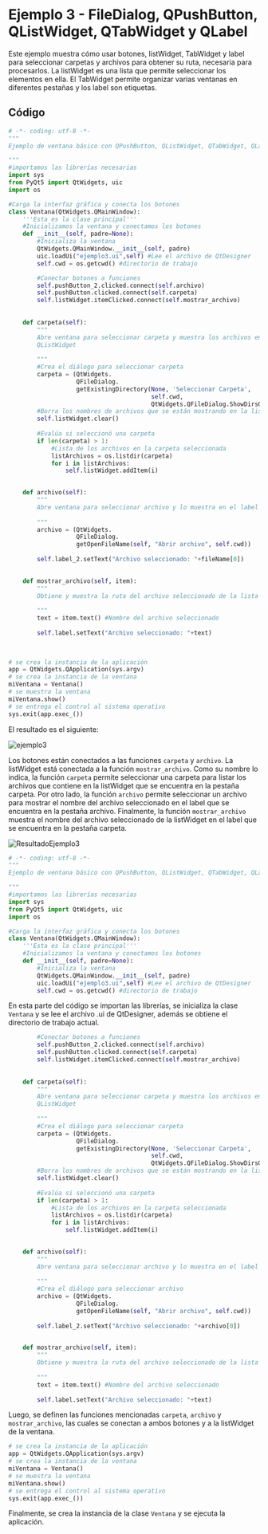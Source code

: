 # Ejemplo 3 - FileDialog, QPushButton, QListWidget, QTabWidget y QLabel
Este ejemplo muestra cómo usar botones, listWidget, TabWidget y label para seleccionar carpetas y archivos para obtener su ruta, necesaria para procesarlos. La listWidget es una lista que permite seleccionar los elementos en ella. El TabWidget permite organizar varias ventanas en diferentes pestañas y los label son etiquetas.

## Código
```python
# -*- coding: utf-8 -*-
"""
Ejemplo de ventana básico con QPushButton, QListWidget, QTabWidget, QLabel

"""
#importamos las librerías necesarias
import sys
from PyQt5 import QtWidgets, uic
import os

#Carga la interfaz gráfica y conecta los botones
class Ventana(QtWidgets.QMainWindow):
    '''Esta es la clase principal'''
    #Inicializamos la ventana y conectamos los botones
    def __init__(self, padre=None):
        #Inicializa la ventana
        QtWidgets.QMainWindow.__init__(self, padre)
        uic.loadUi("ejemplo3.ui",self) #Lee el archivo de QtDesigner
        self.cwd = os.getcwd() #directorio de trabajo

        #Conectar botones a funciones
        self.pushButton_2.clicked.connect(self.archivo)
        self.pushButton.clicked.connect(self.carpeta)
        self.listWidget.itemClicked.connect(self.mostrar_archivo)
        
        
    def carpeta(self):
        """
        Abre ventana para seleccionar carpeta y muestra los archivos en la
        QListWidget
        
        """
        #Crea el diálogo para seleccionar carpeta
        carpeta = (QtWidgets.
                   QFileDialog.
                   getExistingDirectory(None, 'Seleccionar Carpeta',
                                        self.cwd, 
                                        QtWidgets.QFileDialog.ShowDirsOnly))
        #Borra los nombres de archivos que se están mostrando en la lista
        self.listWidget.clear()
        
        #Evalúa si seleccionó una carpeta
        if len(carpeta) > 1:
            #Lista de los archivos en la carpeta seleccionada
            listArchivos = os.listdir(carpeta)
            for i in listArchivos:
                self.listWidget.addItem(i)
        

    def archivo(self):
        """
        Abre ventana para seleccionar archivo y lo muestra en el label
        
        """
        archivo = (QtWidgets.
                   QFileDialog.
                   getOpenFileName(self, "Abrir archivo", self.cwd))
        
        self.label_2.setText("Archivo seleccionado: "+fileName[0])

        
    def mostrar_archivo(self, item):
        """
        Obtiene y muestra la ruta del archivo seleccionado de la lista
        
        """
        text = item.text() #Nombre del archivo seleccionado
        
        self.label.setText("Archivo seleccionado: "+text)
        
        

# se crea la instancia de la aplicación
app = QtWidgets.QApplication(sys.argv)
# se crea la instancia de la ventana
miVentana = Ventana()
# se muestra la ventana 
miVentana.show()
# se entrega el control al sistema operativo
sys.exit(app.exec_())
```
El resultado es el siguiente:

![ejemplo3](https://user-images.githubusercontent.com/58320351/124223891-3d340380-daca-11eb-8ac5-f0a4b54dbc80.png)

Los botones están conectados a las funciones `carpeta` y `archivo`. La listWidget está conectada a la función `mostrar_archivo`. Como su nombre lo indica, la función `carpeta` permite seleccionar una carpeta para listar los archivos que contiene en la listWidget que se encuentra en la pestaña carpeta. Por otro lado, la función `archivo` permite seleccionar un archivo para mostrar el nombre del archivo seleccionado en el label que se encuentra en la pestaña archivo. Finalmente, la función `mostrar_archivo` muestra el nombre del archivo seleccionado de la listWidget en el label que se encuentra en la pestaña carpeta.

![ResultadoEjemplo3](https://user-images.githubusercontent.com/58320351/124224372-2215c380-dacb-11eb-9dfd-aa943702483a.png)

```python
# -*- coding: utf-8 -*-
"""
Ejemplo de ventana básico con QPushButton, QListWidget, QTabWidget, QLabel

"""
#importamos las librerías necesarias
import sys
from PyQt5 import QtWidgets, uic
import os

#Carga la interfaz gráfica y conecta los botones
class Ventana(QtWidgets.QMainWindow):
    '''Esta es la clase principal'''
    #Inicializamos la ventana y conectamos los botones
    def __init__(self, padre=None):
        #Inicializa la ventana
        QtWidgets.QMainWindow.__init__(self, padre)
        uic.loadUi("ejemplo3.ui",self) #Lee el archivo de QtDesigner
        self.cwd = os.getcwd() #directorio de trabajo
```
En esta parte del código se importan las librerías, se inicializa la clase `Ventana` y se lee el archivo .ui de QtDesigner, además se obtiene el directorio de trabajo actual.

```python
        #Conectar botones a funciones
        self.pushButton_2.clicked.connect(self.archivo)
        self.pushButton.clicked.connect(self.carpeta)
        self.listWidget.itemClicked.connect(self.mostrar_archivo)
        
        
    def carpeta(self):
        """
        Abre ventana para seleccionar carpeta y muestra los archivos en la
        QListWidget
        
        """
        #Crea el diálogo para seleccionar carpeta
        carpeta = (QtWidgets.
                   QFileDialog.
                   getExistingDirectory(None, 'Seleccionar Carpeta',
                                        self.cwd, 
                                        QtWidgets.QFileDialog.ShowDirsOnly))
        #Borra los nombres de archivos que se están mostrando en la lista
        self.listWidget.clear()
        
        #Evalúa si seleccionó una carpeta
        if len(carpeta) > 1:
            #Lista de los archivos en la carpeta seleccionada
            listArchivos = os.listdir(carpeta)
            for i in listArchivos:
                self.listWidget.addItem(i)
        

    def archivo(self):
        """
        Abre ventana para seleccionar archivo y lo muestra en el label
        
        """
        #Crea el diálogo para seleccionar archivo
        archivo = (QtWidgets.
                   QFileDialog.
                   getOpenFileName(self, "Abrir archivo", self.cwd))
        
        self.label_2.setText("Archivo seleccionado: "+archivo[0])

        
    def mostrar_archivo(self, item):
        """
        Obtiene y muestra la ruta del archivo seleccionado de la lista
        
        """
        text = item.text() #Nombre del archivo seleccionado
        
        self.label.setText("Archivo seleccionado: "+text)
```
Luego, se definen las funciones mencionadas `carpeta`, `archivo` y `mostrar_archivo`, las cuales se conectan a ambos botones y a la listWidget de la ventana.

```python
# se crea la instancia de la aplicación
app = QtWidgets.QApplication(sys.argv)
# se crea la instancia de la ventana
miVentana = Ventana()
# se muestra la ventana 
miVentana.show()
# se entrega el control al sistema operativo
sys.exit(app.exec_())
```
Finalmente, se crea la instancia de la clase `Ventana` y se ejecuta la aplicación.

